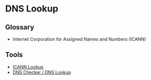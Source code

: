 # DNS Lookup

## Glossary

- Internet Corporation for Assigned Names and Numbers (ICANN)

## Tools

- [ICANN Lookup](https://lookup.icann.org/en/lookup)
- [DNS Checker / DNS Lookup](https://dnschecker.org/all-dns-records-of-domain.php)
